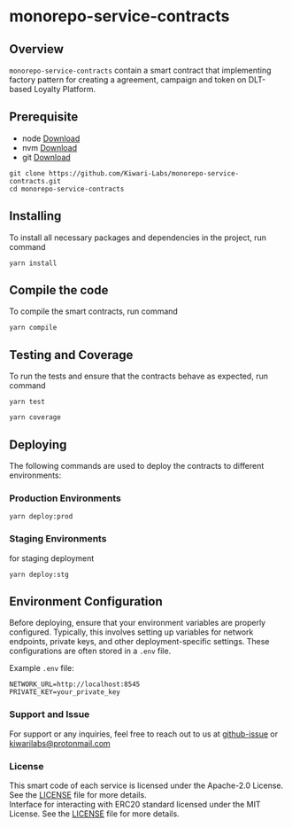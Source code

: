 # monorepo-service-contracts

## Overview

`monorepo-service-contracts` contain a smart contract that implementing factory pattern for creating a agreement, campaign and token on DLT-based Loyalty Platform.

## Prerequisite

- node [Download](https://nodejs.org/en/)
- nvm [Download](https://github.com/nvm-sh/nvm#installing-and-updating)
- git [Download](https://git-scm.com/)

```shell
git clone https://github.com/Kiwari-Labs/monorepo-service-contracts.git
cd monorepo-service-contracts
```

## Installing

To install all necessary packages and dependencies in the project, run command

```
yarn install
```

## Compile the code

To compile the smart contracts, run command

```
yarn compile
```

## Testing and Coverage

To run the tests and ensure that the contracts behave as expected, run command

```
yarn test
```

```
yarn coverage
```

## Deploying

The following commands are used to deploy the contracts to different environments:

### Production Environments

```
yarn deploy:prod
```

### Staging Environments

for staging deployment

```
yarn deploy:stg
```

## Environment Configuration

Before deploying, ensure that your environment variables are properly configured. Typically, this involves setting up variables for network endpoints, private keys, and other deployment-specific settings. These configurations are often stored in a `.env` file.

Example `.env` file:

```
NETWORK_URL=http://localhost:8545
PRIVATE_KEY=your_private_key
```

### Support and Issue

For support or any inquiries, feel free to reach out to us at [github-issue](https://github.com/Kiwari-Labs/token-service-contracts/issues) or kiwarilabs@protonmail.com

### License

This smart code of each service is licensed under the Apache-2.0 License. See the [LICENSE](LICENSE-APACHE-2.0.md) file for more details.  
Interface for interacting with ERC20 standard licensed under the MIT License. See the [LICENSE](LICENSE-MIT.md) file for more details.
